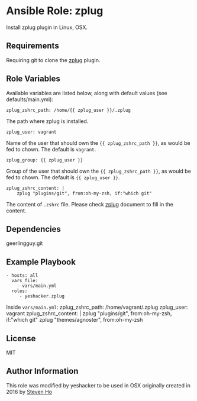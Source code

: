 # Ansible Role: zplug

Install zplug plugin in Linux, OSX.

## Requirements

Requiring git to clone the [zplug](https://github.com/b4b4r07/zplug) plugin.

## Role Variables

Available variables are listed below, along with default values (see defaults/main.yml):

    zplug_zshrc_path: /home/{{ zplug_user }}/.zplug

The path where zplug is installed.

    zplug_user: vagrant

Name of the user that should own the `{{ zplug_zshrc_path }}`, as would be fed to chown. The default is `vagrant`.

    zplug_group: {{ zplug_user }}

Group of the user that should own the `{{ zplug_zshrc_path }}`, as would be fed to chown. The default is `{{ zplug_user }}`.

    zplug_zshrc_content: |
        zplug "plugins/git", from:oh-my-zsh, if:"which git"

The content of `.zshrc` file. Please check [zplug](https://github.com/b4b4r07/zplug#example) document to fill in the content.

## Dependencies

geerlingguy.git

## Example Playbook

    - hosts: all
      vars_file:
        - vars/main.yml
      roles:
         - yeshacker.zplug

Inside `vars/main.yml`:
    zplug_zshrc_path: /home/vagrant/.zplug
    zplug_user: vagrant
    zplug_zshrc_content: |
      zplug "plugins/git", from:oh-my-zsh, if:"which git"
      zplug "themes/agnoster", from:oh-my-zsh

## License

MIT

## Author Information

This role was modified by yeshacker to be used in OSX originally created in 2016 by [Steven Ho](http://stevenjlho.github.io/)
